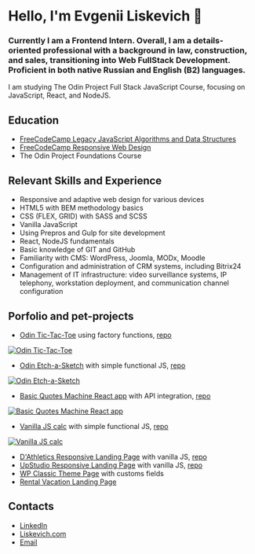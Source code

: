 # Hello, I'm Evgenii Liskevich 👋

### Сurrently I am a Frontend Intern. Overall, I am a details-oriented professional with a background in law, construction, and sales, transitioning into Web FullStack Development. Proficient in both native Russian and English (B2) languages.

I am studying The Odin Project Full Stack JavaScript Course, focusing on JavaScript, React, and NodeJS.

## Education
- [FreeCodeCamp Legacy JavaScript Algorithms and Data Structures](https://www.freecodecamp.org/certification/Barister/javascript-algorithms-and-data-structures)
- [FreeCodeCamp Responsive Web Design](https://www.freecodecamp.org/certification/Barister/responsive-web-design)
- The Odin Project Foundations Course

## Relevant Skills and Experience
- Responsive and adaptive web design for various devices
- HTML5 with BEM methodology basics
- CSS (FLEX, GRID) with SASS and SCSS
- Vanilla JavaScript
- Using Prepros and Gulp for site development
- React, NodeJS fundamentals
- Basic knowledge of GIT and GitHub
- Familiarity with CMS: WordPress, Joomla, MODx, Moodle
- Configuration and administration of CRM systems, including Bitrix24
- Management of IT infrastructure: video surveillance systems, IP telephony, workstation deployment, and communication channel configuration

## Porfolio and pet-projects
- [Odin Tic-Tac-Toe](https://barister.github.io/odin-tictactoe/) using factory functions, [repo](https://github.com/Barister/odin-tictactoe)  

[![Odin Tic-Tac-Toe](https://liskevich.com/img/tic-tac-toe_cropped.jpg)](https://barister.github.io/odin-tictactoe/)

- [Odin Etch-a-Sketch](https://barister.github.io/etch-a-sketch/) with simple functional JS, [repo](https://github.com/Barister/etch-a-sketch)  

[![Odin Etch-a-Sketch](https://liskevich.com/img/ecth-a-sketch_crop.jpg)](https://barister.github.io/etch-a-sketch/)

- [Basic Quotes Machine React app](https://barister.github.io/quotes-machine) with API integration, [repo](https://github.com/Barister/quotes-machine)

[![Basic Quotes Machine React app](https://liskevich.com/img/quotes-machine_crop.jpg)](https://barister.github.io/quotes-machine/)

- [Vanilla JS calc](https://barister.github.io/calculator/) with simple functional JS, [repo](https://github.com/Barister/calculator)

[![Vanilla JS calc](https://liskevich.com/img/calculator_crop.jpg)](https://barister.github.io/calculator/)


- [D'Athletics Responsive Landing Page](https://barister.github.io/dathletics/) with vanilla JS, [repo](https://github.com/Barister/dathletics)
- [UpStudio Responsive Landing Page](https://barister.github.io/upstudio/) with vanilla JS, [repo](https://github.com/Barister/upstudio)
- [WP Сlassic Theme Page](https://geniecreates.art/) with customs fields
- [Rental Vacation Landing Page](https://opsa-karelia.ru/)

## Contacts
- [LinkedIn]()
- [Liskevich.com](https://liskevich.com)
- [Email](mailto:eliskevich@gmail.com)